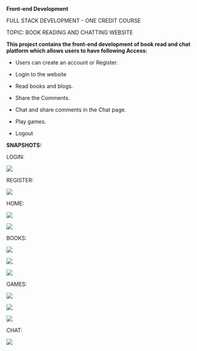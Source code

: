 **Front-end Development**

FULL STACK DEVELOPMENT - ONE CREDIT COURSE

TOPIC: BOOK READING AND CHATTING WEBSITE

**This project contains the front-end development of book read and chat platform which allows users to have following Access:**

* Users can create an account or Register.

* Login to the website

* Read books and blogs.

* Share the Comments.

* Chat and share comments in the Chat page.

* Play games.

* Logout

**SNAPSHOTS:**

LOGIN:

![](https://user-images.githubusercontent.com/91742042/135663496-0aa81b17-deea-4c8f-b6d0-833a4052dfac.PNG)

REGISTER:

![](https://user-images.githubusercontent.com/91742042/135663726-30a62b3d-c140-4e58-9350-ec612b45c3a4.PNG)

HOME:

![](https://user-images.githubusercontent.com/91742042/135663799-1ff8c3b7-d236-4386-9658-dc9feed88c79.PNG)

![](https://user-images.githubusercontent.com/91742042/135663838-3719b82d-b1c4-472b-9170-1827e80e8786.PNG)

BOOKS:

![](https://user-images.githubusercontent.com/91742042/135664071-9edf1e3b-5964-4d0f-855f-7dca6780149e.PNG)

![](https://user-images.githubusercontent.com/91742042/135664110-03049d66-d81d-4091-8283-c45d4869293a.PNG)

![](https://user-images.githubusercontent.com/91742042/135664213-f53b8142-8a14-423e-bb35-5704845b5666.PNG)

GAMES:

![](https://user-images.githubusercontent.com/91742042/135664440-78e9d0f9-044f-45da-b2c4-48a186e8c830.PNG)

![](https://user-images.githubusercontent.com/91742042/135664462-b93b50c6-e66a-4660-a623-0d78d538a21b.PNG)

![](https://user-images.githubusercontent.com/91742042/135664486-3e71be9b-c739-4761-9e1f-d9b7b88dca83.PNG)

CHAT:

![](https://user-images.githubusercontent.com/91742042/135664601-9b3277bb-b40a-4392-9ee7-de15aad0d3a9.PNG)
